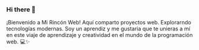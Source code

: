 ### Hi there 👋

<!--
**jonaloneli/jonaloneli** is a ✨ _special_ ✨ repository because its `README.md` (this file) appears on your GitHub profile.

Here are some ideas to get you started:

- 🔭 I’m currently working on ...
- 🌱 I’m currently learning ...
- 👯 I’m looking to collaborate on ...
- 🤔 I’m looking for help with ...
- 💬 Ask me about ...
- 📫 How to reach me: ...
- 😄 Pronouns: ...
- ⚡ Fun fact: ...
-->
¡Bienvenido a Mi Rincón Web! Aquí comparto proyectos web. Explorarndo tecnologías modernas. Soy un aprendiz y me gustaria que te unieras a mí en este viaje de aprendizaje y creatividad en el mundo de la programación web. 💻✨
